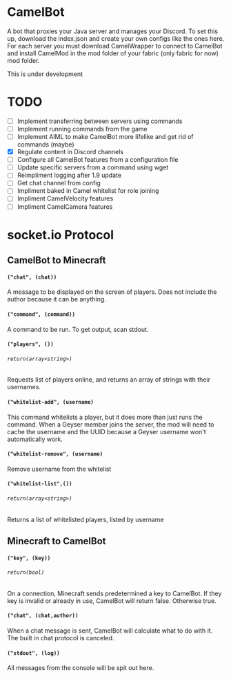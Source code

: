 # CamelBot
A bot that proxies your Java server and manages your Discord.
To set this up, download the index.json and create your own configs like the ones here.
For each server you must download CamelWrapper to connect to CamelBot and install CamelMod in the mod folder of your fabric (only fabric for now) mod folder. 

This is under development
# TODO
- [ ] Implement transferring between servers using commands
- [ ] Implement running commands from the game
- [ ] Implement AIML to make CamelBot more lifelike and get rid of commands (maybe)
- [x] Regulate content in Discord channels
- [ ] Configure all CamelBot features from a configuration file
- [ ] Update specific servers from a command using wget
- [ ] Reimpliment logging after 1.9 update
- [ ] Get chat channel from config
- [ ] Impliment baked in Camel whitelist for role joining
- [ ] Impliment CamelVelocity features
- [ ] Impliment CamelCamera features

# socket.io Protocol

## CamelBot to Minecraft

#### ```("chat", (chat))```
A message to be displayed on the screen of players. 
Does not include the author because it can be anything.
#### ```("command", (command))```
A command to be run. To get output, scan stdout.
#### ```("players", ())```
###### ```return(array<string>)```
Requests list of players online, and returns an array of strings with their usernames.
#### ```("whitelist-add", (username)```
This command whitelists a player, but it does more than just runs the command. When a Geyser member joins the server, the mod will need to cache the username and the UUID because a Geyser username won't automatically work.
#### ```("whitelist-remove", (username)```
Remove username from the whitelist
#### ```("whitelist-list",())```
###### ```return(array<string>)```
Returns a list of whitelisted players, listed by username


## Minecraft to CamelBot

#### ```("key", (key))```
###### ```return(bool)``` 
On a connection, Minecraft sends predetermined a key to CamelBot. If they key is invalid or already in use, CamelBot will return false. Otherwise true.
#### ```("chat", (chat,author))```
When a chat message is sent, CamelBot will calculate what to do with it. The built in chat protocol is canceled.
#### ```("stdout", (log))```
All messages from the console will be spit out here.



